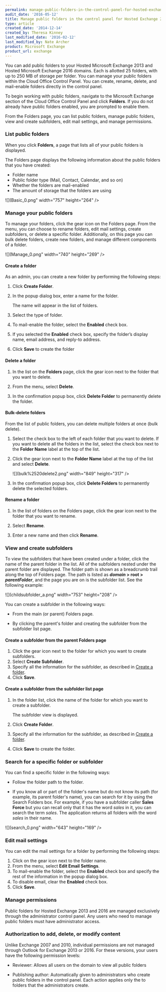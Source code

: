 ```yaml
---
permalink: manage-public-folders-in-the-control-panel-for-hosted-exchange-2013/
audit_date: '2016-05-12'
title: Manage public folders in the control panel for Hosted Exchange 2013 and 2016
type: article
created_date: '2014-12-14'
created_by: Theresa Kinney
last_modified_date: '2016-02-12'
last_modified_by: Nate Archer
product: Microsoft Exchange
product_url: exchange
---
```


You can add public folders to your Hosted Microsoft Exchange 2013 and Hosted Microsoft Exchange 2016
domains. Each is allotted 25 folders, with up to 250 MB
of storage per folder. You can manage your public folders within the
Cloud Office Control Panel. You can create, rename, delete, and
mail-enable folders directly in the control panel.

To begin working with public folders, navigate to the Microsoft Exchange
section of the Cloud Office Control Panel and click **Folders**. If you
do not already have public folders enabled, you are prompted to enable
them.

From the Folders page, you can list public folders, manage public folders,
view and create subfolders, edit mail settings, and manage permissions.

### List public folders

When you click **Folders**, a page that lists all of your public folders
is displayed.

The Folders page displays the following information about the public
folders that you have created:

- Folder name
- Public folder type (Mail, Contact, Calendar, and so on)
- Whether the folders are mail-enabled
- The amount of storage that the folders are using

![](Basic_0.png" width="757" height="264" />

### Manage your public folders

To manage your folders, click the gear icon on the Folders page. From the menu, you
can choose to rename folders, edit mail settings, create subfolders, or delete a specific
folder. Additionally, on this page you can bulk delete folders, create new folders, and
manage different components of a folder.

![](Manage_0.png" width="740" height="269" />

#### Create a folder

As an admin, you can create a new folder by performing the following
steps:

1. Click **Create Folder**.

2. In the popup dialog box, enter a name for the folder.

   The name will appear in the list of folders.

3. Select the type of folder.

4. To mail-enable the folder, select the **Enabled** check box.

5. If you selected the **Enabled** check box, specify the folder’s display name, email address, and reply-to address. 

8. Click **Save** to create the folder

#### Delete a folder

1. In the list on the **Folders** page, click the gear icon next to the
   folder that you want to delete.

2. From the menu, select **Delete**.

3. In the confirmation popup box, click **Delete Folder** to
   permanently delete the folder.

#### Bulk-delete folders

From the list of public folders, you can delete multiple folders at once
(bulk delete).

1. Select the check box to the left of each folder that you want
   to delete. If you want to delete all the folders in the list, select
   the check box next to the **Folder Name** label at the top of
   the list.

2. Click the gear icon next to the **Folder Name** label at the top of
   the list and select **Delete**.

   ![](bulk%2520delete2.png" width="849" height="317" />

3. In the confirmation popup box, click **Delete Folders** to
   permanently delete the selected folders.

#### Rename a folder

1. In the list of folders on the Folders page, click the gear icon next
   to the folder that you want to rename.

2. Select **Rename**.

3. Enter a new name and then click **Rename**.

### View and create subfolders

To view the subfolders that have been created under a folder, click the
name of the parent folder in the list. All of the subfolders nested
under the parent folder are displayed. The folder path is shown as a
breadcrumb trail along the top of Folders page. The path is listed as
***domain* &gt; root &gt; *parentFolder***, and the page you are on is
the subfolder list. See the following example:

![](childsubfolder_a.png" width="753" height="208" />

You can create a subfolder in the following ways:

- From the main (or parent) Folders page.

- By clicking the parent's folder and creating the subfolder from the
  subfolder list page.

#### Create a subfolder from the parent Folders page

1. Click the gear icon next to the folder for which you want to
   create subfolders.
2. Select **Create Subfolder**.
3. Specify all the information for the subfolder, as described in [Create a folder](#create-a-folder).
4. Click **Save**.

#### Create a subfolder from the subfolder list page

1. In the folder list, click the name of the folder for which you want
   to create a subfolder.
   
   The subfolder view is displayed.
   
2. Click **Create Folder**.

3. Specify all the information for the subfolder, as described in [Create a folder](#create-a-folder).

4. Click **Save** to create the folder.

### Search for a specific folder or subfolder

You can find a specific folder in the following ways:

- Follow the folder path to the folder.

- If you know all or part of the folder's name but do not know its
  path (for example, its parent folder's name), you can search for it
  by using the Search Folders box. For example, if you have a
  subfolder caller **Sales Force** but you can recall only that it has
  the word *sales* in it, you can search the term *sales*. The
  application returns all folders with the word *sales* in their
  name.

![](search_0.png" width="643" height="169" />

### Edit mail settings

You can edit the mail settings for a folder by performing the following
steps:

1. Click on the gear icon next to the folder name.
2. From the menu, select **Edit Email Settings**.
3. To mail-enable the folder, select the **Enabled** check box and specify the rest of the information in the popup dialog box.
4. To disable email, clear the **Enabled** check box.
5. Click **Save**.

### Manage permissions

Public folders for Hosted Exchange 2013 and 2016 are managed exclusively through
the administrator control panel. Any users who need to manage public
folders must have administrator access.

### Authorization to add, delete, or modify content

Unlike Exchange 2007 and 2010, individual permissions are not
managed through Outlook for Exchange 2013 or 2016. For these versions, your users have the following
permission levels:

- Reviewer:  Allows all users on the domain to view all public folders

- Publishing author: Automatically given to administrators who create public folders in the control panel. Each action applies only the to folders that the administrators create.
